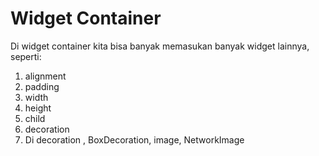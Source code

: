 # Widget Container
Di widget container kita bisa banyak memasukan banyak widget lainnya, seperti:
1. alignment
2. padding
3. width
4. height
5. child
6. decoration
7. Di decoration , BoxDecoration, image, NetworkImage
